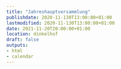 ```yaml
---
title: "Jahreshauptversammlung"
publishdate: 2020-11-130T13:00:00+01:00
lastmodified: 2020-11-130T13:00:00+01:00
date: 2021-11-20T20:00:00+01:00
location: dinkelhof
draft: false
outputs:
- html
- calendar
---
```

